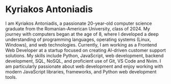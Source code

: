 # Kyriakos Antoniadis

I am Kyriakos Antoniadis, a passionate 20-year-old computer science graduate from the Romanian-American University, class of 2024. 
My journey with computers began at the age of 8, where I developed a deep understanding of programming languages, operating systems (Linux, Windows), and web technologies. Currently, 
I am working as a Frontend Web Developer at a startup focused on creating AI-driven customer support solutions. My skills include Python, JavaScript, web development, backend development, SQL, NoSQL, and proficient use of Git, VS Code and Nvim. 
I am particularly passionate about web development and enjoy working with modern JavaScript libraries, frameworks, and Python web development tools.


<!---
kuriakosant/kuriakosant is a ✨ special ✨ repository because its `README.md` (this file) appears on your GitHub profile.
You can click the Preview link to take a look at your changes.
--->
